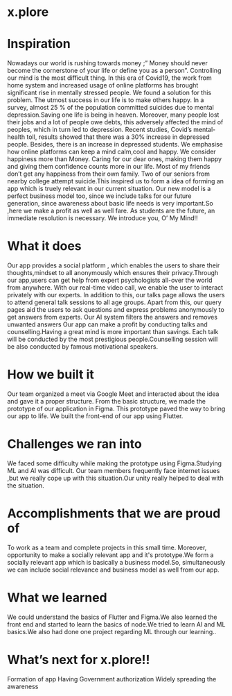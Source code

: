 # x.plore

# Inspiration
Nowadays our world is rushing towards money ;” Money should never become the cornerstone of your life or define you as a person”. Controlling our mind is the most difficult thing. In this era of Covid19, the work from home system and increased usage of online platforms has brought significant rise in mentally stressed people. We found a solution for this problem. The utmost success in our life is to make others happy. In a survey, almost 25 % of the population committed suicides due to mental depression.Saving one life is being in heaven. Moreover, many people lost their jobs and a lot of people owe debts, this adversely affected the mind of peoples, which in turn led to depression. Recent studies, Covid’s mental-health toll, results showed that there was a 30% increase in depressed people. Besides, there is an increase in depressed students. We emphasise how online platforms can keep a mind calm,cool and happy. We consider happiness more than Money. Caring for our dear ones, making them happy and giving them confidence counts more in our life. Most of my friends don’t get any happiness from their own family. Two of our seniors from nearby college attempt suicide.This inspired us to form a idea of forming an app which is truely relevant in our current situation. Our new model is a perfect business model too, since we include talks for our future generation, since awareness about basic life needs is very important.So ,here we make a profit as well as well fare. As students are the future, an immediate resolution is necessary. We introduce you, O’ My Mind!!

# What it does
Our app provides a social platform , which enables the users to share their thoughts,mindset to all anonymously which ensures their privacy.Through our app,users can get help from expert psychologists all-over the world from anywhere. With our real-time video call, we enable the user to interact privately with our experts. In addition to this, our talks page allows the users to attend general talk sessions to all age groups. Apart from this, our query pages aid the users to ask questions and express problems anonymously to get answers from experts. Our AI system filters the answers and removes unwanted answers Our app can make a profit by conducting talks and counselling.Having a great mind is more important than savings. Each talk will be conducted by the most prestigious people.Counselling session will be also conducted by famous motivational speakers.

# How we built it
Our team organized a meet via Google Meet and interacted about the idea and gave it a proper structure. From the basic structure, we made the prototype of our application in Figma. This prototype paved the way to bring our app to life. We built the front-end of our app using Flutter.

# Challenges we ran into
We faced some difficulty while making the prototype using Figma.Studying ML and AI was difficult. Our team members frequently face internet issues ,but we really cope up with this situation.Our unity really helped to deal with the situation.

# Accomplishments that we are proud of
To work as a team and complete projects in this small time. Moreover, opportunity to make a socially relevant app and it's prototype.We form a socially relevant app which is basically a business model.So, simultaneously we can include social relevance and business model as well from our app.

# What we learned
We could understand the basics of Flutter and Figma.We also learned the front end and started to learn the basics of node.We tried to learn AI and ML basics.We also had done one project regarding ML through our learning..

# What’s next for x.plore!!
Formation of app Having Government authorization Widely spreading the awareness
